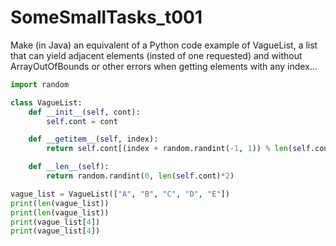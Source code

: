 # SomeSmallTasks_t001
  Make (in Java) an equivalent of a Python code example of VagueList, a list that can yield adjacent elements (insted of one requested)
and without ArrayOutOfBounds or other errors when getting elements with any index...
```Python
import random

class VagueList:
    def __init__(self, cont):
        self.cont = cont

    def __getitem__(self, index):
        return self.cont[(index + random.randint(-1, 1)) % len(self.cont)]

    def __len__(self):
        return random.randint(0, len(self.cont)*2)

vague_list = VagueList(["A", "B", "C", "D", "E"])
print(len(vague_list))
print(len(vague_list))
print(vague_list[4])
print(vague_list[4])
```
